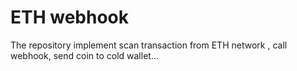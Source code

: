 # ETH webhook
The repository implement scan transaction from ETH network , call webhook, send coin to cold wallet... 
